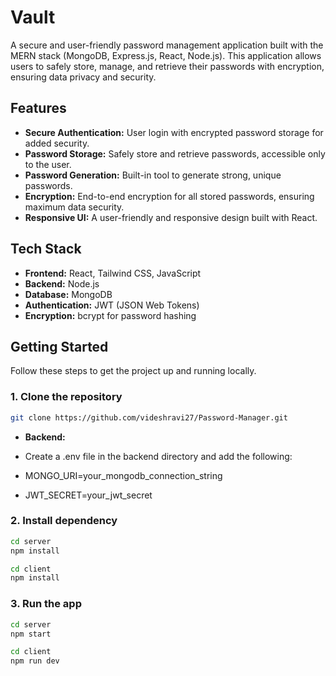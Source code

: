 # Vault

A secure and user-friendly password management application built with the MERN stack (MongoDB, Express.js, React, Node.js). This application allows users to safely store, manage, and retrieve their passwords with encryption, ensuring data privacy and security.

## Features

- **Secure Authentication:** User login with encrypted password storage for added security.
- **Password Storage:** Safely store and retrieve passwords, accessible only to the user.
- **Password Generation:** Built-in tool to generate strong, unique passwords.
- **Encryption:** End-to-end encryption for all stored passwords, ensuring maximum data security.
- **Responsive UI:** A user-friendly and responsive design built with React.

## Tech Stack

- **Frontend:** React, Tailwind CSS, JavaScript
- **Backend:** Node.js 
- **Database:** MongoDB
- **Authentication:** JWT (JSON Web Tokens)
- **Encryption:** bcrypt for password hashing

## Getting Started

Follow these steps to get the project up and running locally.

### 1. Clone the repository

```bash
git clone https://github.com/videshravi27/Password-Manager.git
```

- **Backend:**
- Create a .env file in the backend directory and add the following:

- MONGO_URI=your_mongodb_connection_string
- JWT_SECRET=your_jwt_secret

### 2. Install dependency

```bash
cd server
npm install

cd client
npm install
```

### 3. Run the app

```bash
cd server
npm start

cd client
npm run dev
```
